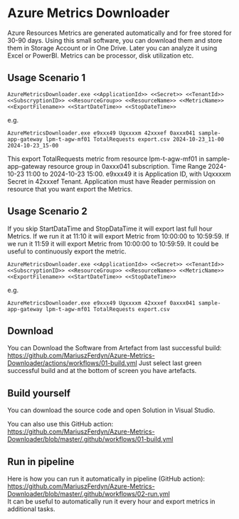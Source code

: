 # Azure Metrics Downloader
Azure Resources Metrics are generated automatically and for free stored for 30-90 days. Using this small software, you can download them and store them in Storage Account or in One Drive. Later you can analyze it using Excel or PowerBI. Metrics can be processor, disk utilization etc.

## Usage Scenario 1
```
AzureMetricsDownloader.exe <<ApplicationId>> <<Secret>> <<TenantId>> <<SubscryptionID>> <<ResourceGroup>> <<ResourceName>> <<MetricName>> <<ExportFilename>> <<StartDateTime>> <<StopDateTime>>
```
e.g.
```
AzureMetricsDownloader.exe e9xxx49 Uqxxxxm 42xxxef 0axxx041 sample-app-gateway lpm-t-agw-mf01 TotalRequests export.csv 2024-10-23_11-00 2024-10-23_15-00
```

This export TotalRequests metric from resource lpm-t-agw-mf01 in sample-app-gateway resource group in 0axxx041 subscription. Time Range 2024-10-23 11:00 to 2024-10-23 15:00. e9xxx49 it is Application ID, with Uqxxxxm Secret in 42xxxef Tenant. Application must have Reader permission on resource that you want export the Metrics.

## Usage Scenario 2

If you skip StartDataTime and StopDataTime it will export last full hour Metrics. If we run it at 11:10 it will export Metric from 10:00:00 to 10:59:59. If we run it 11:59 it will export Metric from 10:00:00 to 10:59:59. It could be useful to continuously export the metric.
```
AzureMetricsDownloader.exe <<ApplicationId>> <<Secret>> <<TenantId>> <<SubscryptionID>> <<ResourceGroup>> <<ResourceName>> <<MetricName>> <<ExportFilename>> <<StartDateTime>> <<StopDateTime>>
```
e.g.
```
AzureMetricsDownloader.exe e9xxx49 Uqxxxxm 42xxxef 0axxx041 sample-app-gateway lpm-t-agw-mf01 TotalRequests export.csv
```

## Download
You can Download the Software from Artefact from last successful build: https://github.com/MariuszFerdyn/Azure-Metrics-Downloader/actions/workflows/01-build.yml Just select last green successful build and at the bottom of screen you have artefacts.

## Build yourself
You can download the source code and open Solution in Visual Studio.

You can also use this GitHub action: https://github.com/MariuszFerdyn/Azure-Metrics-Downloader/blob/master/.github/workflows/01-build.yml

## Run in pipeline
Here is how you can run it automatically in pipeline (GitHub action): https://github.com/MariuszFerdyn/Azure-Metrics-Downloader/blob/master/.github/workflows/02-run.yml <br>
It can be useful to automatically run it every hour and export metrics in additional tasks.
